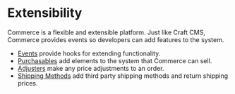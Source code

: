 # Extensibility

Commerce is a flexible and extensible platform. Just like Craft CMS, Commerce provides events so developers can add features to the system.

- [Events](events.md) provide hooks for extending functionality.
- [Purchasables](purchasables.md) add elements to the system that Commerce can sell.
- [Adjusters](adjusters.md) make any price adjustments to an order.
- [Shipping Methods](shipping-methods.md) add third party shipping methods and return shipping prices.
